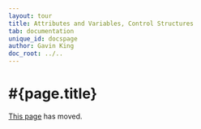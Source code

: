 ```yaml
---
layout: tour
title: Attributes and Variables, Control Structures
tab: documentation
unique_id: docspage
author: Gavin King
doc_root: ../..
---
```


# #{page.title}

[This page](../attributes-control-structures) has moved.

